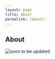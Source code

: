 ```yaml
---
layout: page
title: About
permalink: /about/
---
```

<div class="hero" style="background-image: url(../../blog/images/window.jpeg);"></div>
<section class="container content">
  <div class="title">
  <h1>About</h1>
  </div>
 <img src="../../blog/images/coming_soon.gif" alt="soon to be updated">
</section>
